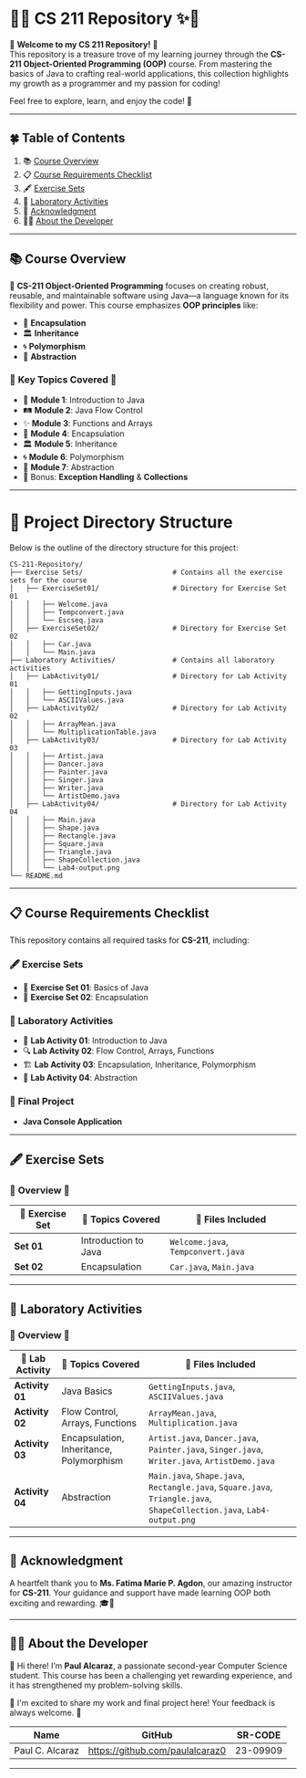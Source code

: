 # 🌟✨ **CS 211 Repository** ✨🌟  

🎉 **Welcome to my CS 211 Repository!** 🎉  
This repository is a treasure trove of my learning journey through the **CS-211 Object-Oriented Programming (OOP)** course. From mastering the basics of Java to crafting real-world applications, this collection highlights my growth as a programmer and my passion for coding!  

Feel free to explore, learn, and enjoy the code! 🚀  

---

## 🍀 **Table of Contents**  

1. 📚 [Course Overview](#course-overview)  
2. 📋 [Course Requirements Checklist](#course-requirements-checklist)  
3. 🖋️ [Exercise Sets](#exercise-sets)  
4. 🧪 [Laboratory Activities](#laboratory-activities)  
5. 💌 [Acknowledgment](#acknowledgment)  
6. 🧑‍💻 [About the Developer](#about-the-developer)  

---

## 📚 **Course Overview**  

🌈 **CS-211 Object-Oriented Programming** focuses on creating robust, reusable, and maintainable software using Java—a language known for its flexibility and power. This course emphasizes **OOP principles** like:  

- 🔐 **Encapsulation**  
- 🏛️ **Inheritance**  
- 🌀 **Polymorphism**  
- 🧩 **Abstraction**  

### 🌟 **Key Topics Covered** 🌟  
- 🌱 **Module 1**: Introduction to Java  
- 🛤️ **Module 2**: Java Flow Control  
- ✨ **Module 3**: Functions and Arrays  
- 🔐 **Module 4**: Encapsulation  
- 🏛️ **Module 5**: Inheritance  
- 🌀 **Module 6**: Polymorphism  
- 🧩 **Module 7**: Abstraction  
- 🌟 Bonus: **Exception Handling** & **Collections**  

---


# 📂 **Project Directory Structure**

Below is the outline of the directory structure for this project:

```
CS-211-Repository/
├── Exercise Sets/                      # Contains all the exercise sets for the course
│   ├── ExerciseSet01/                  # Directory for Exercise Set 01
│   │   ├── Welcome.java
│   │   ├── Tempconvert.java
│   │   └── Escseq.java
│   ├── ExerciseSet02/                  # Directory for Exercise Set 02
│   │   ├── Car.java
│   │   └── Main.java
├── Laboratory Activities/              # Contains all laboratory activities
│   ├── LabActivity01/                  # Directory for Lab Activity 01
│   │   ├── GettingInputs.java
│   │   └── ASCIIValues.java
│   ├── LabActivity02/                  # Directory for Lab Activity 02
│   │   ├── ArrayMean.java
│   │   └── MultiplicationTable.java
│   ├── LabActivity03/                  # Directory for Lab Activity 03
│   │   ├── Artist.java
│   │   ├── Dancer.java
│   │   ├── Painter.java
│   │   ├── Singer.java
│   │   ├── Writer.java
│   │   └── ArtistDemo.java
│   ├── LabActivity04/                  # Directory for Lab Activity 04
│   │   ├── Main.java
│   │   ├── Shape.java
│   │   ├── Rectangle.java
│   │   ├── Square.java
│   │   ├── Triangle.java
│   │   ├── ShapeCollection.java
│   │   └── Lab4-output.png
└── README.md
```
---

## 📋 **Course Requirements Checklist**  

This repository contains all required tasks for **CS-211**, including:  

### 🖋️ **Exercise Sets**  
- 🧩 **Exercise Set 01**: Basics of Java  
- 🔐 **Exercise Set 02**: Encapsulation  

### 🧪 **Laboratory Activities**  
- 📝 **Lab Activity 01**: Introduction to Java  
- 🔍 **Lab Activity 02**: Flow Control, Arrays, Functions  
- 🏗️ **Lab Activity 03**: Encapsulation, Inheritance, Polymorphism  
- 🎨 **Lab Activity 04**: Abstraction  

### 💼 **Final Project**  
- **Java Console Application**  

---

## 🖋️ **Exercise Sets**  

### 🌟 **Overview** 🌟  

| 📝 **Exercise Set** | 📖 **Topics Covered**       | 📂 **Files Included**                |  
|---------------------|----------------------------|--------------------------------------|  
| **Set 01**          | Introduction to Java       | `Welcome.java`, `Tempconvert.java`   |  
| **Set 02**          | Encapsulation              | `Car.java`, `Main.java`              |  

---

## 🧪 **Laboratory Activities**  

### 🌟 **Overview** 🌟  

| 🔬 **Lab Activity**   | 📖 **Topics Covered**                 | 📂 **Files Included**                                                      |  
|-----------------------|---------------------------------------|---------------------------------------------------------------------------|  
| **Activity 01**       | Java Basics                          | `GettingInputs.java`, `ASCIIValues.java`                                  |  
| **Activity 02**       | Flow Control, Arrays, Functions       | `ArrayMean.java`, `Multiplication.java`                                   |  
| **Activity 03**       | Encapsulation, Inheritance, Polymorphism | `Artist.java`, `Dancer.java`, `Painter.java`, `Singer.java`, `Writer.java`, `ArtistDemo.java` |  
| **Activity 04**       | Abstraction                          | `Main.java`, `Shape.java`, `Rectangle.java`, `Square.java`, `Triangle.java`, `ShapeCollection.java`, `Lab4-output.png` |  

---

## 💌 **Acknowledgment**  

A heartfelt thank you to **Ms. Fatima Marie P. Agdon**, our amazing instructor for **CS-211**. Your guidance and support have made learning OOP both exciting and rewarding. 🎓💖  

---

## 🧑‍💻 **About the Developer**  

👋 Hi there! I’m **Paul Alcaraz**, a passionate second-year Computer Science student. This course has been a challenging yet rewarding experience, and it has strengthened my problem-solving skills.  

🎯 I'm excited to share my work and final project here! Your feedback is always welcome. 🚀  


| **Name**            | **GitHub**                           | **SR-CODE**|
|---------------------|--------------------------------------|------------|
| Paul C. Alcaraz     |  https://github.com/paulalcaraz0     | 23-09909   |

---
